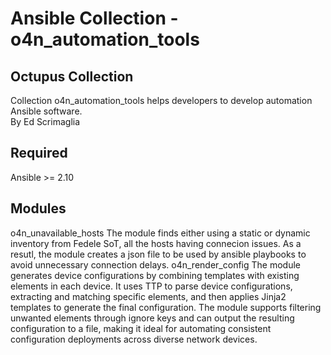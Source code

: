 # Ansible Collection - o4n_automation_tools

## Octupus Collection

Collection o4n_automation_tools helps developers to develop automation Ansible software.  
By Ed Scrimaglia

## Required

Ansible >= 2.10

## Modules

o4n_unavailable_hosts
The module finds either using a static or dynamic inventory from Fedele SoT, all the hosts having connecion issues. As a resutl, the
module creates a json file to be used by ansible playbooks to avoid unnecessary connection delays.
o4n_render_config
The module generates device configurations by combining templates with existing elements in each device. It uses TTP to parse device configurations, extracting and matching specific elements, and then applies Jinja2 templates to generate the final configuration. The module supports filtering unwanted elements through ignore keys and can output the resulting configuration to a file, making it ideal for automating consistent configuration deployments across diverse network devices.
